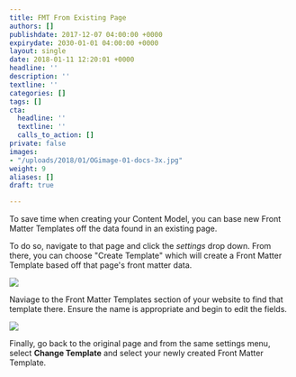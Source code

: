 ```yaml
---
title: FMT From Existing Page
authors: []
publishdate: 2017-12-07 04:00:00 +0000
expirydate: 2030-01-01 04:00:00 +0000
layout: single
date: 2018-01-11 12:20:01 +0000
headline: ''
description: ''
textline: ''
categories: []
tags: []
cta:
  headline: ''
  textline: ''
  calls_to_action: []
private: false
images:
- "/uploads/2018/01/OGimage-01-docs-3x.jpg"
weight: 9
aliases: []
draft: true

---
```

To save time when creating your Content Model, you can base new Front Matter Templates off the data found in an existing page.

To do so, navigate to that page and click the _settings_ drop down. From there, you can choose "Create Template" which will create a Front Matter Template based off that page's front matter data.

![](/uploads/2018/01/FMT-from-existing-page.png)

Naviage to the Front Matter Templates section of your website to find that template there. Ensure the name is appropriate and begin to edit the fields.

![](/uploads/2018/01/front-matter-templates.png)

Finally, go back to the original page and from the same settings menu, select **Change Template** and select your newly created Front Matter Template.
